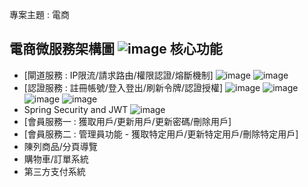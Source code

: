專案主題 : 電商

電商微服務架構圖
![image](https://github.com/shake50146/MyShopMall/assets/141225648/81814b04-7bfa-453f-9d20-d9ecb07f67d5)
核心功能
---

- [閘道服務 : IP限流/請求路由/權限認證/熔斷機制]
![image](https://github.com/shake50146/MyShopMall/assets/141225648/85055b7f-48cd-4479-a0ad-37db5318ac81)
![image](https://github.com/shake50146/MyShopMall/assets/141225648/db3e1f6d-e6ac-421d-8470-a4b70f3f4dcc)
- [認證服務 : 註冊帳號/登入登出/刷新令牌/認證授權]
![image](https://github.com/shake50146/MyShopMall/assets/141225648/44dab689-6da9-40bc-b7c1-0457cd32dd5e)
![image](https://github.com/shake50146/MyShopMall/assets/141225648/b20945ac-bc19-4ced-8682-2725fdea6dea)
![image](https://github.com/shake50146/MyShopMall/assets/141225648/088e9c77-3d4f-431c-88dc-fe5d339210a7)
![image](https://github.com/shake50146/MyShopMall/assets/141225648/ec4051c1-bac2-456f-bf1b-3acaf32b99bc)
- Spring Security and JWT
![image](https://github.com/shake50146/MyShopMall/assets/141225648/7c2938c3-66d0-449d-906c-580c26f5ccef)
- [會員服務一 : 獲取用戶/更新用戶/更新密碼/刪除用戶]
- [會員服務二 : 管理員功能 - 獲取特定用戶/更新特定用戶/刪除特定用戶]
- 陳列商品/分頁導覽
- 購物車/訂單系統
- 第三方支付系統
